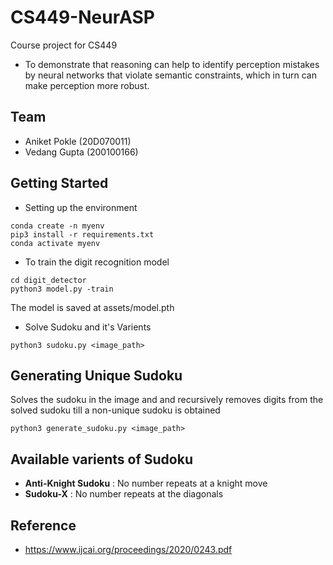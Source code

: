 # CS449-NeurASP

Course project for CS449

- To demonstrate that reasoning can help to identify perception mistakes by neural networks that violate semantic constraints, which in turn can make perception more robust.

## Team
- Aniket Pokle (20D070011)
- Vedang Gupta (200100166)

## Getting Started

- Setting up the environment
```
conda create -n myenv
pip3 install -r requirements.txt
conda activate myenv
```

- To train the digit recognition model

```
cd digit_detector
python3 model.py -train
```
The model is saved at assets/model.pth

- Solve Sudoku and it's Varients

```
python3 sudoku.py <image_path>
```

## Generating Unique Sudoku
Solves the sudoku in the image and and recursively removes digits from the solved sudoku till a non-unique sudoku is obtained
```
python3 generate_sudoku.py <image_path>
```

## Available varients of Sudoku

- **Anti-Knight Sudoku** :  No number repeats at a knight move
- **Sudoku-X** : No number repeats at the diagonals

## Reference
- https://www.ijcai.org/proceedings/2020/0243.pdf
